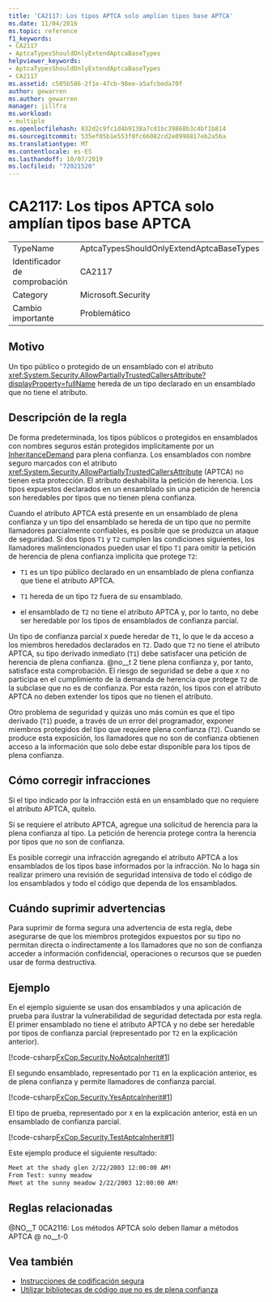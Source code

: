 ```yaml
---
title: 'CA2117: Los tipos APTCA solo amplían tipos base APTCA'
ms.date: 11/04/2016
ms.topic: reference
f1_keywords:
- CA2117
- AptcaTypesShouldOnlyExtendAptcaBaseTypes
helpviewer_keywords:
- AptcaTypesShouldOnlyExtendAptcaBaseTypes
- CA2117
ms.assetid: c505b586-2f1e-47cb-98ee-a5afcbeda70f
author: gewarren
ms.author: gewarren
manager: jillfra
ms.workload:
- multiple
ms.openlocfilehash: 832d2c9fc1d4b9138a7cd1bc39868b3c4bf1b814
ms.sourcegitcommit: 535ef05b1e553f0fc66082cd2e0998817eb2a56a
ms.translationtype: MT
ms.contentlocale: es-ES
ms.lasthandoff: 10/07/2019
ms.locfileid: "72021520"
---
```

# <a name="ca2117-aptca-types-should-only-extend-aptca-base-types"></a>CA2117: Los tipos APTCA solo amplían tipos base APTCA

|||
|-|-|
|TypeName|AptcaTypesShouldOnlyExtendAptcaBaseTypes|
|Identificador de comprobación|CA2117|
|Category|Microsoft.Security|
|Cambio importante|Problemático|

## <a name="cause"></a>Motivo

Un tipo público o protegido de un ensamblado con el atributo <xref:System.Security.AllowPartiallyTrustedCallersAttribute?displayProperty=fullName> hereda de un tipo declarado en un ensamblado que no tiene el atributo.

## <a name="rule-description"></a>Descripción de la regla

De forma predeterminada, los tipos públicos o protegidos en ensamblados con nombres seguros están protegidos implícitamente por un [InheritanceDemand](xref:System.Security.Permissions.SecurityAction#System_Security_Permissions_SecurityAction_InheritanceDemand) para plena confianza. Los ensamblados con nombre seguro marcados con el atributo <xref:System.Security.AllowPartiallyTrustedCallersAttribute> (APTCA) no tienen esta protección. El atributo deshabilita la petición de herencia. Los tipos expuestos declarados en un ensamblado sin una petición de herencia son heredables por tipos que no tienen plena confianza.

Cuando el atributo APTCA está presente en un ensamblado de plena confianza y un tipo del ensamblado se hereda de un tipo que no permite llamadores parcialmente confiables, es posible que se produzca un ataque de seguridad. Si dos tipos `T1` y `T2` cumplen las condiciones siguientes, los llamadores malintencionados pueden usar el tipo `T1` para omitir la petición de herencia de plena confianza implícita que protege `T2`:

- `T1` es un tipo público declarado en un ensamblado de plena confianza que tiene el atributo APTCA.

- `T1` hereda de un tipo `T2` fuera de su ensamblado.

- el ensamblado de `T2` no tiene el atributo APTCA y, por lo tanto, no debe ser heredable por los tipos de ensamblados de confianza parcial.

Un tipo de confianza parcial `X` puede heredar de `T1`, lo que le da acceso a los miembros heredados declarados en `T2`. Dado que `T2` no tiene el atributo APTCA, su tipo derivado inmediato (`T1`) debe satisfacer una petición de herencia de plena confianza. @no__t 2 tiene plena confianza y, por tanto, satisface esta comprobación. El riesgo de seguridad se debe a que `X` no participa en el cumplimiento de la demanda de herencia que protege `T2` de la subclase que no es de confianza. Por esta razón, los tipos con el atributo APTCA no deben extender los tipos que no tienen el atributo.

Otro problema de seguridad y quizás uno más común es que el tipo derivado (`T1`) puede, a través de un error del programador, exponer miembros protegidos del tipo que requiere plena confianza (`T2`). Cuando se produce esta exposición, los llamadores que no son de confianza obtienen acceso a la información que solo debe estar disponible para los tipos de plena confianza.

## <a name="how-to-fix-violations"></a>Cómo corregir infracciones

Si el tipo indicado por la infracción está en un ensamblado que no requiere el atributo APTCA, quítelo.

Si se requiere el atributo APTCA, agregue una solicitud de herencia para la plena confianza al tipo. La petición de herencia protege contra la herencia por tipos que no son de confianza.

Es posible corregir una infracción agregando el atributo APTCA a los ensamblados de los tipos base informados por la infracción. No lo haga sin realizar primero una revisión de seguridad intensiva de todo el código de los ensamblados y todo el código que dependa de los ensamblados.

## <a name="when-to-suppress-warnings"></a>Cuándo suprimir advertencias

Para suprimir de forma segura una advertencia de esta regla, debe asegurarse de que los miembros protegidos expuestos por su tipo no permitan directa o indirectamente a los llamadores que no son de confianza acceder a información confidencial, operaciones o recursos que se pueden usar de forma destructiva.

## <a name="example"></a>Ejemplo

En el ejemplo siguiente se usan dos ensamblados y una aplicación de prueba para ilustrar la vulnerabilidad de seguridad detectada por esta regla. El primer ensamblado no tiene el atributo APTCA y no debe ser heredable por tipos de confianza parcial (representado por `T2` en la explicación anterior).

[!code-csharp[FxCop.Security.NoAptcaInherit#1](../code-quality/codesnippet/CSharp/ca2117-aptca-types-should-only-extend-aptca-base-types_1.cs)]

El segundo ensamblado, representado por `T1` en la explicación anterior, es de plena confianza y permite llamadores de confianza parcial.

[!code-csharp[FxCop.Security.YesAptcaInherit#1](../code-quality/codesnippet/CSharp/ca2117-aptca-types-should-only-extend-aptca-base-types_2.cs)]

El tipo de prueba, representado por `X` en la explicación anterior, está en un ensamblado de confianza parcial.

[!code-csharp[FxCop.Security.TestAptcaInherit#1](../code-quality/codesnippet/CSharp/ca2117-aptca-types-should-only-extend-aptca-base-types_3.cs)]

Este ejemplo produce el siguiente resultado:

```txt
Meet at the shady glen 2/22/2003 12:00:00 AM!
From Test: sunny meadow
Meet at the sunny meadow 2/22/2003 12:00:00 AM!
```

## <a name="related-rules"></a>Reglas relacionadas

@NO__T 0CA2116: Los métodos APTCA solo deben llamar a métodos APTCA @ no__t-0

## <a name="see-also"></a>Vea también

- [Instrucciones de codificación segura](/dotnet/standard/security/secure-coding-guidelines)
- [Utilizar bibliotecas de código que no es de plena confianza](/dotnet/framework/misc/using-libraries-from-partially-trusted-code)
